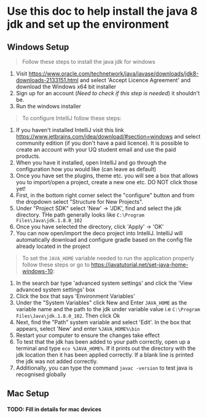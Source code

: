 # Use this doc to help install the java 8 jdk and set up the environment

## Windows Setup
> Follow these steps to install the java jdk for windows
1. Visit https://www.oracle.com/technetwork/java/javase/downloads/jdk8-downloads-2133151.html and select 
'Accept Licence Agreement' and download the Windows x64 bit installer
1. Sign up for an account (*Need to check if this step is needed*) it shouldn't be.
1. Run the windows installer

> To configure IntelliJ follow these steps:
1. If you haven't installed IntelliJ visit this link https://www.jetbrains.com/idea/download/#section=windows and select
community edition (if you don't have a paid licence). It is possible to create an account with your UQ student email and
use the paid products.
1. When you have it installed, open IntelliJ and go through the configuration how you would like (can leave as default)
1. Once you have set the plugins, theme etc. you will see a box that allows you to import/open a project, create a new
one etc. DO NOT click those yet!
1. First, in the bottom right corner select the "configure" button and from the dropdown select "Structure for New
Projects".
1. Under "Project SDK" select 'New' -> 'JDK', find and select the jdk directory. THe path generally looks like
```C:\Program Files\Java\jdk.1.8.0_102```
1. Once you have selected the directory, click 'Apply' -> 'OK'
1. You can now open/import the deco project into IntelliJ. IntelliJ will automatically download and configure gradle
based on the config file already located in the project
> To set the ```JAVA_HOME``` variable needed to run the application properly follow these steps or go to
https://javatutorial.net/set-java-home-windows-10:
1. In the search bar type 'advanced system settings' and click the 'View advanced system settings' box
1. Click the box that says 'Environment Variables'
1. Under the "System Variables" click New and Enter ```JAVA_HOME``` as the variable name and the path to the jdk under
variable value i.e ```C:\Program Files\Java\jdk.1.8.0_102```. Then click Ok
1. Next, find the "Path" system variable and select 'Edit'. In the box that appears, select 'New' and enter
```%JAVA_HOME%\bin```
1. Restart your computer to ensure the changes take effect
1. To test that the jdk has been added to your path correctly, open up a terminal and type ```eco %JAVA_HOME%```. If it
prints out the directory with the jdk location then it has been applied correctly. If a blank line is printed the jdk was
not added correctly.
1. Additionally, you can type the command ```javac -version``` to test java is recognised globally

## Mac Setup
#### TODO: Fill in details for mac devices
